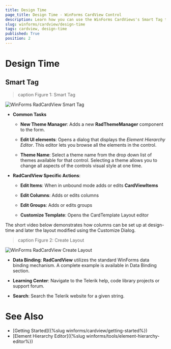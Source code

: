 ```yaml
---
title: Design Time
page_title: Design Time - WinForms CardView Control
description: Learn how you can use the WinForms CardViews's Smart Tag to change the applied theme or navigate to the online documentation.
slug: winforms/cardview/design-time
tags: cardview, design-time
published: True
position: 2 
---
```


# Design Time

## Smart Tag

>caption Figure 1: Smart Tag

![WinForms RadCardView Smart Tag](images/radcardview-design-time001.png)

* __Common Tasks__

	* __New Theme Manager__: Adds a new __RadThemeManager__ component to the form.

	* __Edit UI elements__: Opens a dialog that displays the *Element Hierarchy Editor*. This editor lets you browse all the elements in the control.

	* __Theme Name__: Select a theme name from the drop down list of themes available for that control. Selecting a theme allows you to change all aspects of the controls visual style at one time.

* __RadCardView Specific Actions__:

	* __Edit Items__: When in unbound mode adds or edits __CardViewItems__

	* __Edit Columns__: Adds or edits columns

	* __Edit Groups__: Adds or edits groups
	
	* __Customize Template__: Opens the CardTemplate Layout editor
	
The short video below demonstrates how columns can be set up at design-time and later the layout modified using the Customize Dialog.

>caption Figure 2: Create Layout

![WinForms RadCardView Create Layout](images/radcardview-design-time002.gif)

* __Data Binding__: __RadCardView__ utilizes the standard WinForms data binding mechanism. A complete example is available in Data Binding section.

* __Learning Center__: Navigate to the Telerik help, code library projects or support forum.

* __Search__: Search the Telerik website for a given string.

# See Also

* [Getting Started]({%slug winforms/cardview/getting-started%})
* [Element Hierarchy Editor]({%slug winforms/tools/element-hierarchy-editor%})

